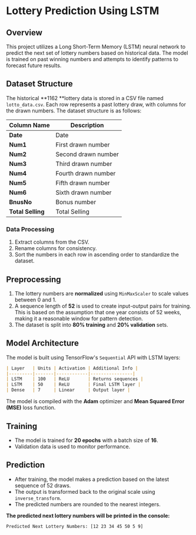 # Lottery Prediction Using LSTM

## Overview
This project utilizes a Long Short-Term Memory (LSTM) neural network to predict the next set of lottery numbers based on historical data. The model is trained on past winning numbers and attempts to identify patterns to forecast future results.

## Dataset Structure
The historical **1162 **lottery data is stored in a CSV file named `lotto_data.csv`. Each row represents a past lottery draw, with columns for the drawn numbers. The dataset structure is as follows:

| Column Name | Description |
|-------------|------------|
| **Date**    | Date |
| **Num1**    | First drawn number |
| **Num2**    | Second drawn number |
| **Num3**    | Third drawn number |
| **Num4**    | Fourth drawn number |
| **Num5**    | Fifth drawn number |
| **Num6**    | Sixth drawn number |
| **BnusNo**  | Bonus number |
| **Total Selling**  | Total Selling |


### Data Processing
1. Extract columns from the CSV.
2. Rename columns for consistency.
3. Sort the numbers in each row in ascending order to standardize the dataset.

## Preprocessing
1. The lottery numbers are **normalized** using `MinMaxScaler` to scale values between 0 and 1.
2. A sequence length of **52** is used to create input-output pairs for training. This is based on the assumption that one year consists of 52 weeks, making it a reasonable window for pattern detection.
3. The dataset is split into **80% training** and **20% validation** sets.

## Model Architecture
The model is built using TensorFlow's `Sequential` API with LSTM layers:

```md
| Layer   | Units | Activation | Additional Info |
|---------|-------|------------|----------------|
| LSTM    | 100   | ReLU       | Returns sequences |
| LSTM    | 50    | ReLU       | Final LSTM layer |
| Dense   | 7     | Linear     | Output layer |
```

The model is compiled with the **Adam** optimizer and **Mean Squared Error (MSE)** loss function.

## Training
- The model is trained for **20 epochs** with a batch size of **16**.
- Validation data is used to monitor performance.

## Prediction
- After training, the model makes a prediction based on the latest sequence of 52 draws.
- The output is transformed back to the original scale using `inverse_transform`.
- The predicted numbers are rounded to the nearest integers.

**The predicted next lottery numbers will be printed in the console:**
```
Predicted Next Lottery Numbers: [12 23 34 45 50 5 9]
```

